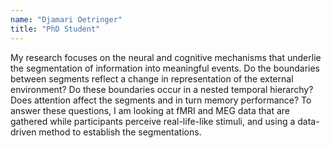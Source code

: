```yaml
---
name: "Djamari Oetringer"
title: "PhD Student"
---
```


My research focuses on the neural and cognitive mechanisms that underlie the segmentation of information into meaningful events. Do the boundaries between segments reflect a change in representation of the external environment? Do these boundaries occur in a nested temporal hierarchy? Does attention affect the segments and in turn memory performance? To answer these questions, I am looking at fMRI and MEG data that are gathered while participants perceive real-life-like stimuli, and using a data-driven method to establish the segmentations.
